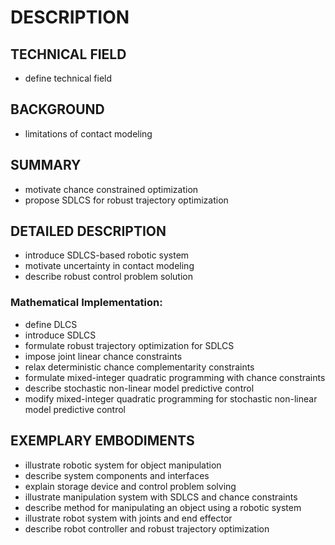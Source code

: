 # DESCRIPTION

## TECHNICAL FIELD

- define technical field

## BACKGROUND

- limitations of contact modeling

## SUMMARY

- motivate chance constrained optimization
- propose SDLCS for robust trajectory optimization

## DETAILED DESCRIPTION

- introduce SDLCS-based robotic system
- motivate uncertainty in contact modeling
- describe robust control problem solution

### Mathematical Implementation:

- define DLCS
- introduce SDLCS
- formulate robust trajectory optimization for SDLCS
- impose joint linear chance constraints
- relax deterministic chance complementarity constraints
- formulate mixed-integer quadratic programming with chance constraints
- describe stochastic non-linear model predictive control
- modify mixed-integer quadratic programming for stochastic non-linear model predictive control

## EXEMPLARY EMBODIMENTS

- illustrate robotic system for object manipulation
- describe system components and interfaces
- explain storage device and control problem solving
- illustrate manipulation system with SDLCS and chance constraints
- describe method for manipulating an object using a robotic system
- illustrate robot system with joints and end effector
- describe robot controller and robust trajectory optimization

